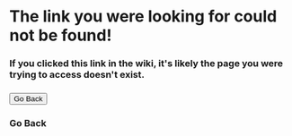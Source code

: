 # The link you were looking for could not be found!

### If you clicked this link in the wiki, it's likely the page you were trying to access doesn't exist.

### <button onclick="history.back()">Go Back</button>

<h3 id="go-back" onclick="history.back()">Go Back</h3>
